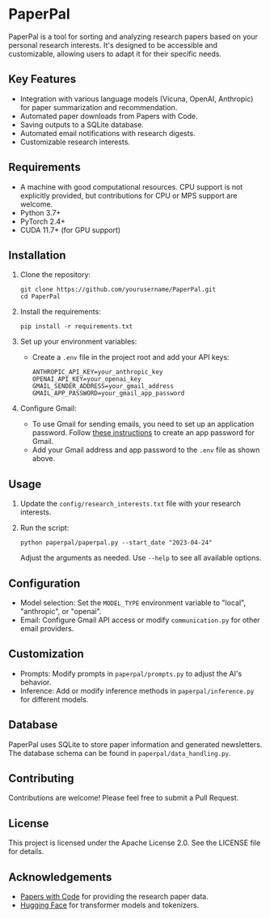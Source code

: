 # PaperPal

PaperPal is a tool for sorting and analyzing research papers based on your personal research interests. It's designed to be accessible and customizable, allowing users to adapt it for their specific needs.

## Key Features

- Integration with various language models (Vicuna, OpenAI, Anthropic) for paper summarization and recommendation.
- Automated paper downloads from Papers with Code.
- Saving outputs to a SQLite database.
- Automated email notifications with research digests.
- Customizable research interests.

## Requirements

- A machine with good computational resources. CPU support is not explicitly provided, but contributions for CPU or MPS support are welcome.
- Python 3.7+
- PyTorch 2.4+
- CUDA 11.7+ (for GPU support)

## Installation

1. Clone the repository:
   ```
   git clone https://github.com/yourusername/PaperPal.git
   cd PaperPal
   ```

2. Install the requirements:
   ```
   pip install -r requirements.txt
   ```

3. Set up your environment variables:
   - Create a `.env` file in the project root and add your API keys:
     ```
     ANTHROPIC_API_KEY=your_anthropic_key
     OPENAI_API_KEY=your_openai_key
     GMAIL_SENDER_ADDRESS=your_gmail_address
     GMAIL_APP_PASSWORD=your_gmail_app_password
     ```

4. Configure Gmail:
   - To use Gmail for sending emails, you need to set up an application password. Follow [these instructions](https://support.google.com/mail/answer/185833?hl=en) to create an app password for Gmail.
   - Add your Gmail address and app password to the `.env` file as shown above.

## Usage

1. Update the `config/research_interests.txt` file with your research interests.

2. Run the script:
   ```
   python paperpal/paperpal.py --start_date "2023-04-24"
   ```

   Adjust the arguments as needed. Use `--help` to see all available options.

## Configuration

- Model selection: Set the `MODEL_TYPE` environment variable to "local", "anthropic", or "openai".
- Email: Configure Gmail API access or modify `communication.py` for other email providers.

## Customization

- Prompts: Modify prompts in `paperpal/prompts.py` to adjust the AI's behavior.
- Inference: Add or modify inference methods in `paperpal/inference.py` for different models.

## Database

PaperPal uses SQLite to store paper information and generated newsletters. The database schema can be found in `paperpal/data_handling.py`.

## Contributing

Contributions are welcome! Please feel free to submit a Pull Request.

## License

This project is licensed under the Apache License 2.0. See the LICENSE file for details.

## Acknowledgements

- [Papers with Code](https://paperswithcode.com/) for providing the research paper data.
- [Hugging Face](https://huggingface.co/) for transformer models and tokenizers.
